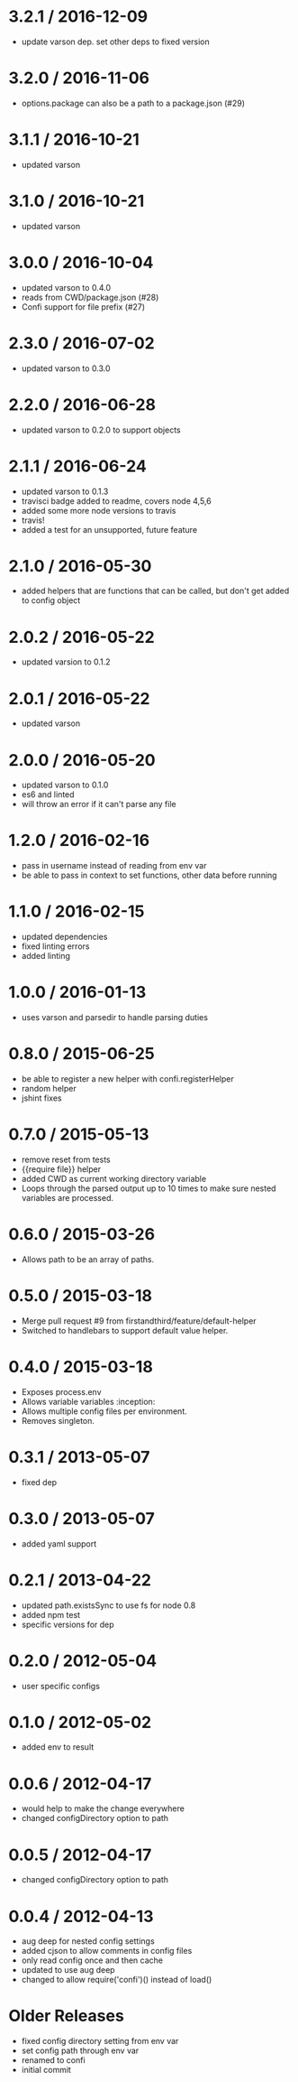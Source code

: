 
3.2.1 / 2016-12-09
==================

  * update varson dep. set other deps to fixed version

3.2.0 / 2016-11-06
==================

  * options.package can also be a path to a package.json (#29)

3.1.1 / 2016-10-21
==================

  * updated varson

3.1.0 / 2016-10-21
==================

  * updated varson

3.0.0 / 2016-10-04
==================

  * updated varson to 0.4.0
  * reads from CWD/package.json (#28)
  * Confi support for file prefix (#27)

2.3.0 / 2016-07-02
==================

  * updated varson to 0.3.0

2.2.0 / 2016-06-28
==================

  * updated varson to 0.2.0 to support objects

2.1.1 / 2016-06-24
==================

  * updated varson to 0.1.3
  * travisci badge added to readme, covers node 4,5,6
  * added some more node versions to travis
  * travis!
  * added a test for an unsupported, future feature

2.1.0 / 2016-05-30
==================

  * added helpers that are functions that can be called, but don't get added to config object

2.0.2 / 2016-05-22
==================

  * updated varsion to 0.1.2

2.0.1 / 2016-05-22
==================

  * updated varson

2.0.0 / 2016-05-20
==================

  * updated varson to 0.1.0
  * es6 and linted
  * will throw an error if it can't parse any file

1.2.0 / 2016-02-16
==================

  * pass in username instead of reading from env var
  * be able to pass in context to set functions, other data before running

1.1.0 / 2016-02-15
==================

  * updated dependencies
  * fixed linting errors
  * added linting

1.0.0 / 2016-01-13
==================

  * uses varson and parsedir to handle parsing duties

0.8.0 / 2015-06-25
==================

  * be able to register a new helper with confi.registerHelper
  * random helper
  * jshint fixes


0.7.0 / 2015-05-13
==================

  * remove reset from tests
  * {{require file}} helper
  * added CWD as current working directory variable
  * Loops through the parsed output up to 10 times to make sure nested variables are processed.


0.6.0 / 2015-03-26
==================

  * Allows path to be an array of paths.

0.5.0 / 2015-03-18
==================

  * Merge pull request #9 from firstandthird/feature/default-helper
  * Switched to handlebars to support default value helper.


0.4.0 / 2015-03-18
==================

  * Exposes process.env
  * Allows variable variables :inception:
  * Allows multiple config files per environment.
  * Removes singleton.


0.3.1 / 2013-05-07
==================

  * fixed dep

0.3.0 / 2013-05-07
==================

  * added yaml support

0.2.1 / 2013-04-22
==================

  * updated path.existsSync to use fs for node 0.8
  * added npm test
  * specific versions for dep

0.2.0 / 2012-05-04
==================

  * user specific configs

0.1.0 / 2012-05-02
==================

  * added env to result

0.0.6 / 2012-04-17
==================

  * would help to make the change everywhere
  * changed configDirectory option to path

0.0.5 / 2012-04-17
==================

  * changed configDirectory option to path

0.0.4 / 2012-04-13
==================

  * aug deep for nested config settings
  * added cjson to allow comments in config files
  * only read config once and then cache
  * updated to use aug deep
  * changed to allow require('confi')() instead of load()

Older Releases
==============

  * fixed config directory setting from env var
  * set config path through env var
  * renamed to confi
  * initial commit
